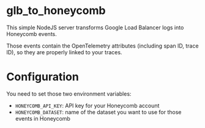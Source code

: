 # glb_to_honeycomb

This simple NodeJS server transforms Google Load Balancer logs into Honeycomb events.

Those events contain the OpenTelemetry attributes (including span ID, trace ID), so they are properly linked to your traces.

# Configuration

You need to set those two environment variables:

- `HONEYCOMB_API_KEY`: API key for your Honeycomb account
- `HONEYCOMB_DATASET`: name of the dataset you want to use for those events in Honeycomb
